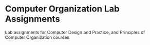# Computer Organization Lab Assignments
Lab assignments for Computer Design and Practice, and Principles of Computer Organization courses.

